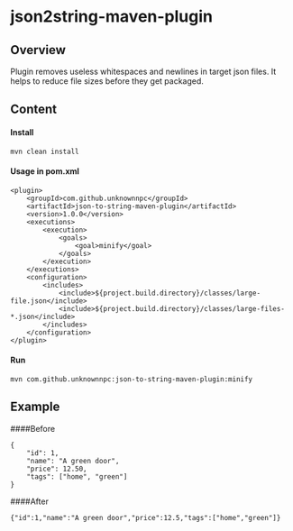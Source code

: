 json2string-maven-plugin
=====================

## Overview
Plugin removes useless whitespaces and newlines in target json files. 
It helps to reduce file sizes before they get packaged. 

## Content
 
#### Install  
```
mvn clean install
```

#### Usage in pom.xml
```
<plugin>
	<groupId>com.github.unknownnpc</groupId>
	<artifactId>json-to-string-maven-plugin</artifactId>
	<version>1.0.0</version>
	<executions>
		<execution>
			<goals>
				<goal>minify</goal>
			</goals>
		</execution>
	</executions>
	<configuration>
		<includes>
			<include>${project.build.directory}/classes/large-file.json</include>
			<include>${project.build.directory}/classes/large-files-*.json</include>
		</includes>
	</configuration>
</plugin>
```

#### Run
```
mvn com.github.unknownnpc:json-to-string-maven-plugin:minify
```
## Example

####Before
```
{
    "id": 1,
    "name": "A green door",
    "price": 12.50,
    "tags": ["home", "green"]
}
```
####After
```
{"id":1,"name":"A green door","price":12.5,"tags":["home","green"]}
```
